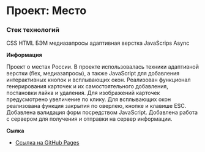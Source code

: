 # Проект: Место

### Стек технологий
CSS
HTML
БЭМ
медиазапросы
адаптивная верстка
JavaScrips
Async

**Информация**

Проект о местах России.
В проекте использовалась техники адаптивной верстки (flex, медиазапросы), а также JavaScript для добавления интерактивных кнопок и всплывающих окон.
Реализован функционал генерирования карточек и их самостоятельного добавления, постановки лайка и удаления. Для изображений карточек предусмотрено увеличение по клику.
Для всплывающих окон реализована функция закрытия по оверлею, кнопке и клавише ESC.
Добавлена валидация форм посредством JavaScript. Добавлена работа с сервером для получения и отправки на сервер информации.

**Сылка**

* [Ссылка на GitHub Pages](https://vadimkoenen.github.io/mesto/)



